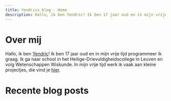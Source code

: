 ```yaml
---
title: Yendrics blog - Home
description: Hallo, ik ben Yendric! Ik ben 17 jaar oud en in mijn vrije tijd programmeer ik graag. Ik ga naar school in het Heilige-Drievuldigheidscollege in Leuven en volg Wetenschappen Wiskunde. 
---
```


# Over mij

Hallo, ik ben [Yendric](mailto:yendricvanroey@gmail.com)! Ik ben 17 jaar oud en in mijn vrije tijd programmeer ik graag. Ik ga naar school in het Heilige-Drievuldigheidscollege in Leuven en volg Wetenschappen Wiskunde. In mijn vrije tijd werk ik vaak aan kleine projectjes, die vind je [hier](/projecten).

# Recente blog posts